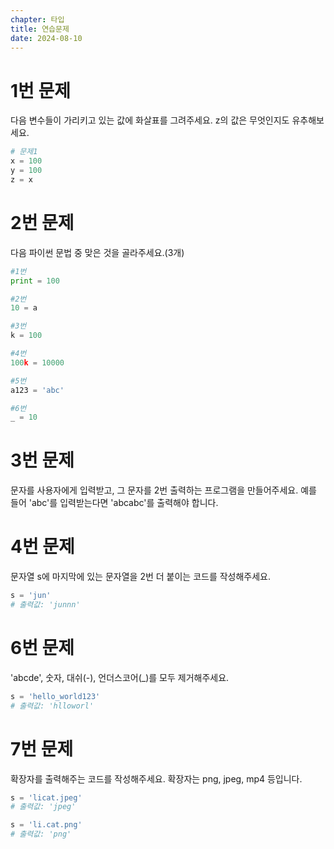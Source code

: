 ```yaml
---
chapter: 타입
title: 연습문제
date: 2024-08-10
---
```


# 1번 문제

다음 변수들이 가리키고 있는 값에 화살표를 그려주세요. z의 값은 무엇인지도 유추해보세요.

```python
# 문제1
x = 100
y = 100
z = x
```

# 2번 문제

다음 파이썬 문법 중 맞은 것을 골라주세요.(3개)

```python
#1번
print = 100

#2번
10 = a

#3번
k = 100

#4번
100k = 10000

#5번
a123 = 'abc'

#6번
_ = 10
```

# 3번 문제

문자를 사용자에게 입력받고, 그 문자를 2번 출력하는 프로그램을 만들어주세요. 예를 들어 'abc'를 입력받는다면 'abcabc'를 출력해야 합니다.

# 4번 문제

문자열 s에 마지막에 있는 문자열을 2번 더 붙이는 코드를 작성해주세요.

```python
s = 'jun'
# 출력값: 'junnn'
```

# 6번 문제

'abcde', 숫자, 대쉬(-), 언더스코어(\_)를 모두 제거해주세요.

```python
s = 'hello_world123'
# 출력값: 'hlloworl'
```

# 7번 문제

확장자를 출력해주는 코드를 작성해주세요. 확장자는 png, jpeg, mp4 등입니다.

```python
s = 'licat.jpeg'
# 출력값: 'jpeg'

s = 'li.cat.png'
# 출력값: 'png'
```
